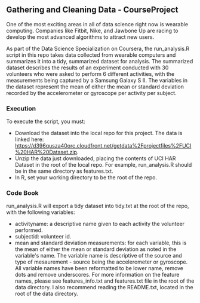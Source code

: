 ## Gathering and Cleaning Data - CourseProject

One of the most exciting areas in all of data science right now is wearable computing.  Companies like Fitbit, Nike, and Jawbone Up are racing to develop the most advanced algorithms to attract new users.

As part of the Data Science Specialization on Coursera, the run_analysis.R script in this repo takes data collected from wearable computers and summarizes it into a tidy, summarized dataset for analysis.  The summarized dataset describes the results of an experiment conducted with 30 volunteers who were asked to perform 6 different activities, with the measurements being captured by a Samsung Galaxy S II.  The variables in the dataset represent the mean of either the mean or standard deviation recorded by the accelerometer or gyroscope per activity per subject.

### Execution
To execute the script, you must:
* Download the dataset into the local repo for this project.  The data is linked here: https://d396qusza40orc.cloudfront.net/getdata%2Fprojectfiles%2FUCI%20HAR%20Dataset.zip.
* Unzip the data just downloaded, placing the contents of UCI HAR Dataset in the root of the local repo.  For example, run_analysis.R should be in the same directory as features.txt.
* In R, set your working directory to be the root of the repo.

### Code Book
run_analysis.R will export a tidy dataset into tidy.txt at the root of the repo, with the following variables:
* activityname: a descriptive name given to each activity the volunteer performed.
* subjectid: volunteer id.
* mean and standard deviation measurements: for each variable, this is the mean of either the mean or standard deviation as noted in the variable's name.  The variable name is descriptive of the source and type of mesaurement - source being the accelerometer or gyroscope.  All variable names have been reformatted to be lower name, remove dots and remove underscores.  For more information on the feature names, please see features_info.txt and features.txt file in the root of the data directory.  I also recommend reading the README.txt, located in the root of the data directory.

